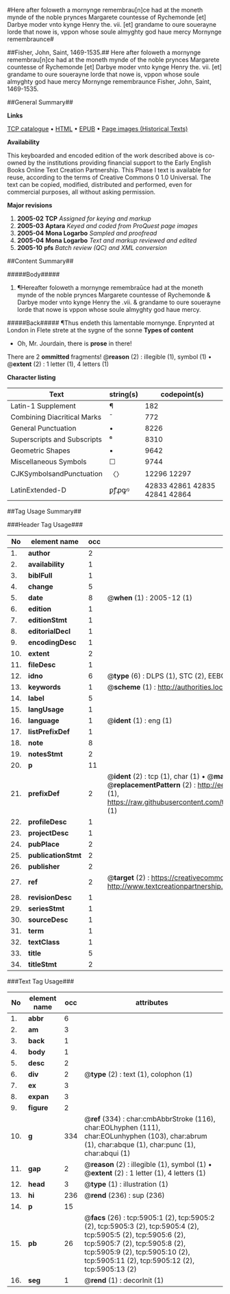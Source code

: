 #Here after foloweth a mornynge remembrau[n]ce had at the moneth mynde of the noble prynces Margarete countesse of Rychemonde [et] Darbye moder vnto kynge Henry the. vii. [et] grandame to oure souerayne lorde that nowe is, vppon whose soule almyghty god haue mercy Mornynge remembraunce#

##Fisher, John, Saint, 1469-1535.##
Here after foloweth a mornynge remembrau[n]ce had at the moneth mynde of the noble prynces Margarete countesse of Rychemonde [et] Darbye moder vnto kynge Henry the. vii. [et] grandame to oure souerayne lorde that nowe is, vppon whose soule almyghty god haue mercy
Mornynge remembraunce
Fisher, John, Saint, 1469-1535.

##General Summary##

**Links**

[TCP catalogue](http://www.ota.ox.ac.uk/tcp/)  • 
[HTML](http://tei.it.ox.ac.uk/tcp/Texts-HTML/free/A00/A00766.html)  • 
[EPUB](http://tei.it.ox.ac.uk/tcp/Texts-EPUB/free/A00/A00766.epub) • 
[Page images (Historical Texts)](https://data.historicaltexts.jisc.ac.uk/view?pubId=eebo-99841330e&pageId=eebo-99841330e-5905-1)

**Availability**

This keyboarded and encoded edition of the
	       work described above is co-owned by the institutions
	       providing financial support to the Early English Books
	       Online Text Creation Partnership. This Phase I text is
	       available for reuse, according to the terms of Creative
	       Commons 0 1.0 Universal. The text can be copied,
	       modified, distributed and performed, even for
	       commercial purposes, all without asking permission.

**Major revisions**

1. __2005-02__ __TCP__ *Assigned for keying and markup*
1. __2005-03__ __Aptara__ *Keyed and coded from ProQuest page images*
1. __2005-04__ __Mona Logarbo__ *Sampled and proofread*
1. __2005-04__ __Mona Logarbo__ *Text and markup reviewed and edited*
1. __2005-10__ __pfs__ *Batch review (QC) and XML conversion*

##Content Summary##

#####Body#####

1. ¶Hereafter foloweth a mornynge remembraūce
had at the moneth mynde of the noble prynces
Margarete countesse of Rychemonde & Darbye
moder vnto kynge Henry the .vii. & grandame to
oure souerayne lorde that nowe is vppon whose
soule almyghty god haue mercy.

#####Back#####
¶Thus endeth this lamentable mornynge. Enprynted
at London in Flete strete at the sygne of the sonne
**Types of content**

  * Oh, Mr. Jourdain, there is **prose** in there!

There are 2 **ommitted** fragments! 
 @__reason__ (2) : illegible (1), symbol (1)  •  @__extent__ (2) : 1 letter (1), 4 letters (1)

**Character listing**


|Text|string(s)|codepoint(s)|
|---|---|---|
|Latin-1 Supplement|¶|182|
|Combining             Diacritical Marks|̄|772|
|General Punctuation|•|8226|
|Superscripts             and Subscripts|⁶|8310|
|Geometric Shapes|▪|9642|
|Miscellaneous Symbols|☐|9744|
|CJKSymbolsandPunctuation|〈〉|12296 12297|
|LatinExtended-D|ꝑꝭꝓꝙꝰ|42833 42861 42835 42841 42864|

##Tag Usage Summary##

###Header Tag Usage###

|No|element name|occ|attributes|
|---|---|---|---|
|1.|__author__|2||
|2.|__availability__|1||
|3.|__biblFull__|1||
|4.|__change__|5||
|5.|__date__|8| @__when__ (1) : 2005-12 (1)|
|6.|__edition__|1||
|7.|__editionStmt__|1||
|8.|__editorialDecl__|1||
|9.|__encodingDesc__|1||
|10.|__extent__|2||
|11.|__fileDesc__|1||
|12.|__idno__|6| @__type__ (6) : DLPS (1), STC (2), EEBO-CITATION (1), PROQUEST (1), VID (1)|
|13.|__keywords__|1| @__scheme__ (1) : http://authorities.loc.gov/ (1)|
|14.|__label__|5||
|15.|__langUsage__|1||
|16.|__language__|1| @__ident__ (1) : eng (1)|
|17.|__listPrefixDef__|1||
|18.|__note__|8||
|19.|__notesStmt__|2||
|20.|__p__|11||
|21.|__prefixDef__|2| @__ident__ (2) : tcp (1), char (1)  •  @__matchPattern__ (2) : ([0-9\-]+):([0-9IVX]+) (1), (.+) (1)  •  @__replacementPattern__ (2) : http://eebo.chadwyck.com/downloadtiff?vid=$1&page=$2 (1), https://raw.githubusercontent.com/textcreationpartnership/Texts/master/tcpchars.xml#$1 (1)|
|22.|__profileDesc__|1||
|23.|__projectDesc__|1||
|24.|__pubPlace__|2||
|25.|__publicationStmt__|2||
|26.|__publisher__|2||
|27.|__ref__|2| @__target__ (2) : https://creativecommons.org/publicdomain/zero/1.0/ (1), http://www.textcreationpartnership.org/docs/. (1)|
|28.|__revisionDesc__|1||
|29.|__seriesStmt__|1||
|30.|__sourceDesc__|1||
|31.|__term__|1||
|32.|__textClass__|1||
|33.|__title__|5||
|34.|__titleStmt__|2||


###Text Tag Usage###

|No|element name|occ|attributes|
|---|---|---|---|
|1.|__abbr__|6||
|2.|__am__|3||
|3.|__back__|1||
|4.|__body__|1||
|5.|__desc__|2||
|6.|__div__|2| @__type__ (2) : text (1), colophon (1)|
|7.|__ex__|3||
|8.|__expan__|3||
|9.|__figure__|2||
|10.|__g__|334| @__ref__ (334) : char:cmbAbbrStroke (116), char:EOLhyphen (111), char:EOLunhyphen (103), char:abrum (1), char:abque (1), char:punc (1), char:abqui (1)|
|11.|__gap__|2| @__reason__ (2) : illegible (1), symbol (1)  •  @__extent__ (2) : 1 letter (1), 4 letters (1)|
|12.|__head__|3| @__type__ (1) : illustration (1)|
|13.|__hi__|236| @__rend__ (236) : sup (236)|
|14.|__p__|15||
|15.|__pb__|26| @__facs__ (26) : tcp:5905:1 (2), tcp:5905:2 (2), tcp:5905:3 (2), tcp:5905:4 (2), tcp:5905:5 (2), tcp:5905:6 (2), tcp:5905:7 (2), tcp:5905:8 (2), tcp:5905:9 (2), tcp:5905:10 (2), tcp:5905:11 (2), tcp:5905:12 (2), tcp:5905:13 (2)|
|16.|__seg__|1| @__rend__ (1) : decorInit (1)|
